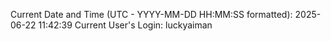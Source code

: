 Current Date and Time (UTC - YYYY-MM-DD HH:MM:SS formatted): 2025-06-22 11:42:39
Current User's Login: luckyaiman
